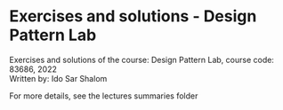 # Exercises and solutions - Design Pattern Lab <br />
Exercises and solutions of the course: Design Pattern Lab, course code: 83686, 2022 <br />
Written by: Ido Sar Shalom <br />

For more details, see the lectures summaries folder
